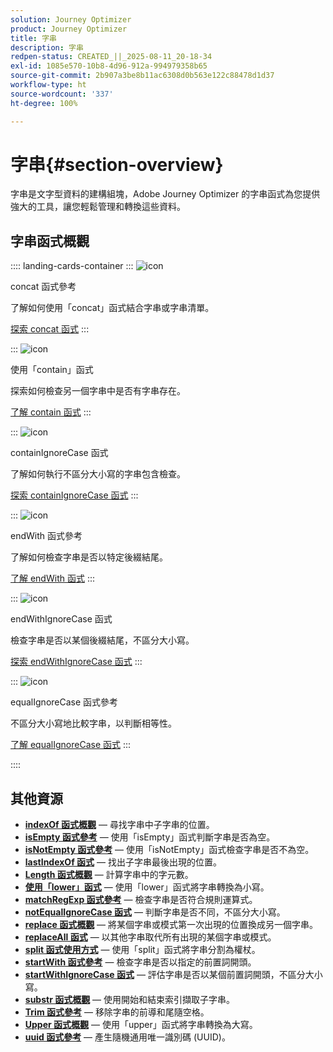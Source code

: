 ```yaml
---
solution: Journey Optimizer
product: Journey Optimizer
title: 字串
description: 字串
redpen-status: CREATED_||_2025-08-11_20-18-34
exl-id: 1085e570-10b8-4d96-912a-994979358b65
source-git-commit: 2b907a3be8b11ac6308d0b563e122c88478d1d37
workflow-type: ht
source-wordcount: '337'
ht-degree: 100%

---
```


# 字串{#section-overview}

字串是文字型資料的建構組塊，Adobe Journey Optimizer 的字串函式為您提供強大的工具，讓您輕鬆管理和轉換這些資料。

## 字串函式概觀

:::: landing-cards-container
:::
![icon](https://cdn.experienceleague.adobe.com/icons/code-branch.svg?lang=zh-Hant)

concat 函式參考

了解如何使用「concat」函式結合字串或字串清單。

[探索 concat 函式](../using/building-journeys/functions/functionconcat.md)
:::

:::
![icon](https://cdn.experienceleague.adobe.com/icons/code-branch.svg?lang=zh-Hant)

使用「contain」函式

探索如何檢查另一個字串中是否有字串存在。

[了解 contain 函式](../using/building-journeys/functions/functioncontain.md)
:::

:::
![icon](https://cdn.experienceleague.adobe.com/icons/code-branch.svg?lang=zh-Hant)

containIgnoreCase 函式

了解如何執行不區分大小寫的字串包含檢查。

[探索 containIgnoreCase 函式](../using/building-journeys/functions/functioncontainwithignorecase.md)
:::

:::
![icon](https://cdn.experienceleague.adobe.com/icons/code-branch.svg?lang=zh-Hant)

endWith 函式參考

了解如何檢查字串是否以特定後綴結尾。

[了解 endWith 函式](../using/building-journeys/functions/functionendwith.md)
:::

:::
![icon](https://cdn.experienceleague.adobe.com/icons/code-branch.svg?lang=zh-Hant)

endWithIgnoreCase 函式

檢查字串是否以某個後綴結尾，不區分大小寫。

[探索 endWithIgnoreCase 函式](../using/building-journeys/functions/functionendwithignorecase.md)
:::

:::
![icon](https://cdn.experienceleague.adobe.com/icons/code-branch.svg?lang=zh-Hant)

equalIgnoreCase 函式參考

不區分大小寫地比較字串，以判斷相等性。

[了解 equalIgnoreCase 函式](../using/building-journeys/functions/functionequalignorecase.md)
:::

::::


## 其他資源

- **[indexOf 函式概觀](../using/building-journeys/functions/functionindexof.md)** — 尋找字串中子字串的位置。
- **[isEmpty 函式參考](../using/building-journeys/functions/functionisempty.md)** — 使用「isEmpty」函式判斷字串是否為空。
- **[isNotEmpty 函式參考](../using/building-journeys/functions/functionisnotempty.md)** — 使用「isNotEmpty」函式檢查字串是否不為空。
- **[lastIndexOf 函式](../using/building-journeys/functions/functionlastindexof.md)** — 找出子字串最後出現的位置。
- **[Length 函式概觀](../using/building-journeys/functions/functionlength.md)** — 計算字串中的字元數。
- **[使用「lower」函式](../using/building-journeys/functions/functionlower.md)** — 使用「lower」函式將字串轉換為小寫。
- **[matchRegExp 函式參考](../using/building-journeys/functions/functionmatchregexp.md)** — 檢查字串是否符合規則運算式。
- **[notEqualIgnoreCase 函式](../using/building-journeys/functions/functionnotequalignorecase.md)** — 判斷字串是否不同，不區分大小寫。
- **[replace 函式概觀](../using/building-journeys/functions/functionreplace.md)** — 將某個字串或模式第一次出現的位置換成另一個字串。
- **[replaceAll 函式](../using/building-journeys/functions/functionreplaceall.md)** — 以其他字串取代所有出現的某個字串或模式。
- **[split 函式使用方式](../using/building-journeys/functions/functionsplit.md)** — 使用「split」函式將字串分割為權杖。
- **[startWith 函式參考](../using/building-journeys/functions/functionstartwith.md)** — 檢查字串是否以指定的前置詞開頭。
- **[startWithIgnoreCase 函式](../using/building-journeys/functions/functionstartwithignorecase.md)** — 評估字串是否以某個前置詞開頭，不區分大小寫。
- **[substr 函式概觀](../using/building-journeys/functions/functionsubstr.md)** — 使用開始和結束索引擷取子字串。
- **[Trim 函式參考](../using/building-journeys/functions/functiontrim.md)** — 移除字串的前導和尾隨空格。
- **[Upper 函式概觀](../using/building-journeys/functions/functionupper.md)** — 使用「upper」函式將字串轉換為大寫。
- **[uuid 函式參考](../using/building-journeys/functions/functionuuid.md)** — 產生隨機通用唯一識別碼 (UUID)。
